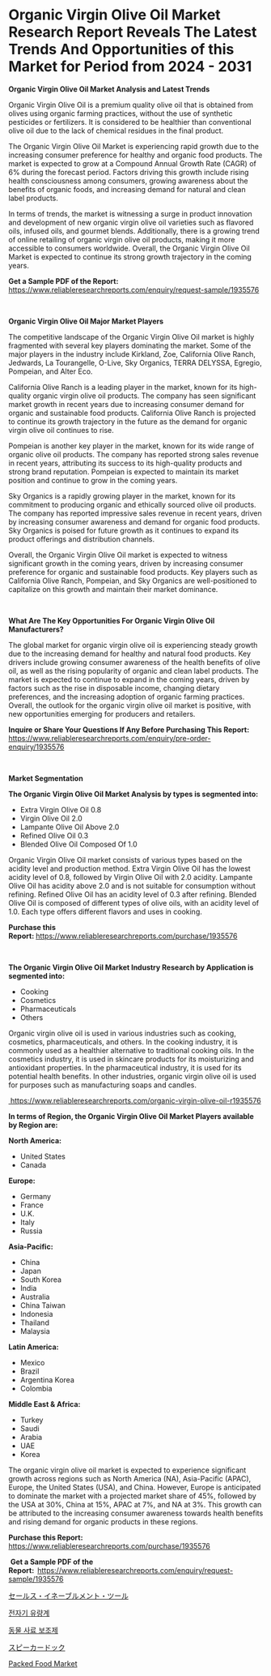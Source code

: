 <p><h1>Organic Virgin Olive Oil Market Research Report Reveals The Latest Trends And Opportunities of this Market for Period from 2024 - 2031</h1></p><p><strong>Organic Virgin Olive Oil Market Analysis and Latest Trends</strong></p>
<p><p>Organic Virgin Olive Oil is a premium quality olive oil that is obtained from olives using organic farming practices, without the use of synthetic pesticides or fertilizers. It is considered to be healthier than conventional olive oil due to the lack of chemical residues in the final product.</p><p>The Organic Virgin Olive Oil Market is experiencing rapid growth due to the increasing consumer preference for healthy and organic food products. The market is expected to grow at a Compound Annual Growth Rate (CAGR) of 6% during the forecast period. Factors driving this growth include rising health consciousness among consumers, growing awareness about the benefits of organic foods, and increasing demand for natural and clean label products.</p><p>In terms of trends, the market is witnessing a surge in product innovation and development of new organic virgin olive oil varieties such as flavored oils, infused oils, and gourmet blends. Additionally, there is a growing trend of online retailing of organic virgin olive oil products, making it more accessible to consumers worldwide. Overall, the Organic Virgin Olive Oil Market is expected to continue its strong growth trajectory in the coming years.</p></p>
<p><strong>Get a Sample PDF of the Report:&nbsp;</strong> <a href="https://www.reliableresearchreports.com/enquiry/request-sample/1935576">https://www.reliableresearchreports.com/enquiry/request-sample/1935576</a></p>
<p>&nbsp;</p>
<p><strong>Organic Virgin Olive Oil Major Market Players</strong></p>
<p><p>The competitive landscape of the Organic Virgin Olive Oil market is highly fragmented with several key players dominating the market. Some of the major players in the industry include Kirkland, Zoe, California Olive Ranch, Jedwards, La Tourangelle, O-Live, Sky Organics, TERRA DELYSSA, Egregio, Pompeian, and Alter Eco.</p><p>California Olive Ranch is a leading player in the market, known for its high-quality organic virgin olive oil products. The company has seen significant market growth in recent years due to increasing consumer demand for organic and sustainable food products. California Olive Ranch is projected to continue its growth trajectory in the future as the demand for organic virgin olive oil continues to rise.</p><p>Pompeian is another key player in the market, known for its wide range of organic olive oil products. The company has reported strong sales revenue in recent years, attributing its success to its high-quality products and strong brand reputation. Pompeian is expected to maintain its market position and continue to grow in the coming years.</p><p>Sky Organics is a rapidly growing player in the market, known for its commitment to producing organic and ethically sourced olive oil products. The company has reported impressive sales revenue in recent years, driven by increasing consumer awareness and demand for organic food products. Sky Organics is poised for future growth as it continues to expand its product offerings and distribution channels.</p><p>Overall, the Organic Virgin Olive Oil market is expected to witness significant growth in the coming years, driven by increasing consumer preference for organic and sustainable food products. Key players such as California Olive Ranch, Pompeian, and Sky Organics are well-positioned to capitalize on this growth and maintain their market dominance.</p></p>
<p>&nbsp;</p>
<p><strong>What Are The Key Opportunities For Organic Virgin Olive Oil Manufacturers?</strong></p>
<p><p>The global market for organic virgin olive oil is experiencing steady growth due to the increasing demand for healthy and natural food products. Key drivers include growing consumer awareness of the health benefits of olive oil, as well as the rising popularity of organic and clean label products. The market is expected to continue to expand in the coming years, driven by factors such as the rise in disposable income, changing dietary preferences, and the increasing adoption of organic farming practices. Overall, the outlook for the organic virgin olive oil market is positive, with new opportunities emerging for producers and retailers.</p></p>
<p><strong>Inquire or Share Your Questions If Any Before Purchasing This Report:</strong> <a href="https://www.reliableresearchreports.com/enquiry/pre-order-enquiry/1935576">https://www.reliableresearchreports.com/enquiry/pre-order-enquiry/1935576</a></p>
<p>&nbsp;</p>
<p><strong>Market Segmentation</strong></p>
<p><strong>The Organic Virgin Olive Oil Market Analysis by types is segmented into:</strong></p>
<p><ul><li>Extra Virgin Olive Oil 0.8</li><li>Virgin Olive Oil 2.0</li><li>Lampante Olive Oil Above 2.0</li><li>Refined Olive Oil 0.3</li><li>Blended Olive Oil Composed Of 1.0</li></ul></p>
<p><p>Organic Virgin Olive Oil market consists of various types based on the acidity level and production method. Extra Virgin Olive Oil has the lowest acidity level of 0.8, followed by Virgin Olive Oil with 2.0 acidity. Lampante Olive Oil has acidity above 2.0 and is not suitable for consumption without refining. Refined Olive Oil has an acidity level of 0.3 after refining. Blended Olive Oil is composed of different types of olive oils, with an acidity level of 1.0. Each type offers different flavors and uses in cooking.</p></p>
<p><strong>Purchase this Report:&nbsp;</strong><a href="https://www.reliableresearchreports.com/purchase/1935576">https://www.reliableresearchreports.com/purchase/1935576</a></p>
<p>&nbsp;</p>
<p><strong>The Organic Virgin Olive Oil Market Industry Research by Application is segmented into:</strong></p>
<p><ul><li>Cooking</li><li>Cosmetics</li><li>Pharmaceuticals</li><li>Others</li></ul></p>
<p><p>Organic virgin olive oil is used in various industries such as cooking, cosmetics, pharmaceuticals, and others. In the cooking industry, it is commonly used as a healthier alternative to traditional cooking oils. In the cosmetics industry, it is used in skincare products for its moisturizing and antioxidant properties. In the pharmaceutical industry, it is used for its potential health benefits. In other industries, organic virgin olive oil is used for purposes such as manufacturing soaps and candles.</p></p>
<p><a href="https://www.reliableresearchreports.com/organic-virgin-olive-oil-r1935576">&nbsp;https://www.reliableresearchreports.com/organic-virgin-olive-oil-r1935576</a></p>
<p><strong>In terms of Region, the Organic Virgin Olive Oil Market Players available by Region are:</strong></p>
<p>
    <p> <strong> North America: </strong>
        <ul>
            <li>United States</li>
            <li>Canada</li>
        </ul>
        </p> 
    <p> <strong> Europe: </strong>
        <ul>
            <li>Germany</li>
            <li>France</li>
            <li>U.K.</li>
            <li>Italy</li>
            <li>Russia</li>
        </ul>
        </p> 
    <p> <strong> Asia-Pacific: </strong>
        <ul>
            <li>China</li>
            <li>Japan</li>
            <li>South Korea</li>
            <li>India</li>
            <li>Australia</li>
            <li>China Taiwan</li>
            <li>Indonesia</li>
            <li>Thailand</li>
            <li>Malaysia</li>
        </ul>
        </p> 
    <p> <strong> Latin America: </strong>
        <ul>
            <li>Mexico</li>
            <li>Brazil</li>
            <li>Argentina Korea</li>
            <li>Colombia</li>
        </ul>
        </p> 
    <p> <strong> Middle East & Africa: </strong>
        <ul>
            <li>Turkey</li>
            <li>Saudi</li>
            <li>Arabia</li>
            <li>UAE</li>
            <li>Korea</li>
        </ul>
    </p>
    </p>
<p><p>The organic virgin olive oil market is expected to experience significant growth across regions such as North America (NA), Asia-Pacific (APAC), Europe, the United States (USA), and China. However, Europe is anticipated to dominate the market with a projected market share of 45%, followed by the USA at 30%, China at 15%, APAC at 7%, and NA at 3%. This growth can be attributed to the increasing consumer awareness towards health benefits and rising demand for organic products in these regions.</p></p>
<p><strong>Purchase this Report: </strong><a href="https://www.reliableresearchreports.com/purchase/1935576">https://www.reliableresearchreports.com/purchase/1935576</a></p>
<p>&nbsp;<strong>Get a Sample PDF of the Report:&nbsp;&nbsp;</strong><a href="https://www.reliableresearchreports.com/enquiry/request-sample/1935576">https://www.reliableresearchreports.com/enquiry/request-sample/1935576</a></p>
<p><strong></strong></p>
<p><p><a href="https://medium.com/@pollynsatcherayted345/%E3%82%BB%E3%83%BC%E3%83%AB%E3%82%B9%E3%82%A8%E3%83%B3%E3%82%A8%E3%83%BC%E3%83%96%E3%83%AB%E3%83%A1%E3%83%B3%E3%83%88%E3%83%84%E3%83%BC%E3%83%AB%E5%B8%82%E5%A0%B4%E3%81%AE%E8%A6%8F%E6%A8%A1%E3%81%A8%E5%B8%82%E5%A0%B4%E5%8B%95%E5%90%91-%E5%AE%8C%E5%85%A8%E3%81%AA%E6%A5%AD%E7%95%8C%E6%A6%82%E8%A6%81-2024%E5%B9%B4%E3%81%8B%E3%82%892031%E5%B9%B4-39c21d98acf5">セールス・イネーブルメント・ツール</a></p><p><a href="https://medium.com/@jackieshlerin9805/%EC%A0%84%EA%B8%B0%EC%9E%90%EA%B8%B0%EC%9C%A0%EC%86%8D%EA%B3%84-%EC%8B%9C%EC%9E%A5-%EB%A9%94%ED%8A%B8%EB%A6%AD%EC%8A%A4%EC%9D%98-%ED%95%B4%EC%84%9D-%EC%8B%9C%EC%9E%A5-%EC%A0%90%EC%9C%A0%EC%9C%A8-%ED%8A%B8%EB%A0%8C%EB%93%9C-%EB%B0%8F-%EC%84%B1%EC%9E%A5-%ED%8C%A8%ED%84%B4-9cff499c9378">전자기 유량계</a></p><p><a href="https://github.com/iansanftyord09878/Market-Research-Report-List-1/blob/main/426784116950.md">동물 사료 보조제</a></p><p><a href="https://medium.com/@awicka/%E3%82%B9%E3%83%94%E3%83%BC%E3%82%AB%E3%83%BC%E3%83%89%E3%83%83%E3%82%AF%E3%81%AE%E5%B8%82%E5%A0%B4%E8%A6%8F%E6%A8%A1-%E5%B8%82%E5%A0%B4%E3%81%AE%E8%A6%8B%E9%80%9A%E3%81%97%E3%81%A8%E5%B8%82%E5%A0%B4%E4%BA%88%E6%B8%AC-2024%E5%B9%B4%E3%81%8B%E3%82%892031%E5%B9%B4-ca3e5ddc363e">スピーカードック</a></p><p><a href="https://github.com/nancykennedykellievqfqt2/Market-Research-Report-List-1/blob/main/packed-food-market.md">Packed Food Market</a></p></p>